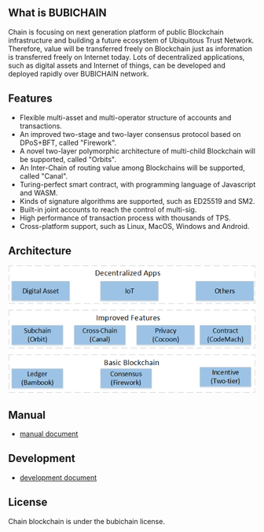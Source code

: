 



 
## __What is BUBICHAIN__
Chain is focusing on next generation platform of public Blockchain infrastructure and building a future ecosystem of Ubiquitous Trust Network. Therefore, value will be transferred freely on Blockchain just as information is transferred freely on Internet today. Lots of decentralized applications, such as digital assets and Internet of things, can be developed and deployed rapidly over BUBICHAIN network.

## __Features__
- Flexible multi-asset and multi-operator structure of accounts and transactions.
- An improved two-stage and two-layer consensus protocol based on DPoS+BFT, called "Firework".
- A novel two-layer polymorphic architecture of multi-child Blockchain will be supported, called "Orbits".
- An Inter-Chain of routing value among Blockchains will be supported, called "Canal".
- Turing-perfect smart contract, with programming language of Javascript and WASM.
- Kinds of signature algorithms are supported, such as ED25519 and SM2.
- Built-in joint accounts to reach the control of multi-sig.
- High performance of transaction process with thousands of TPS.
- Cross-platform support, such as Linux, MacOS, Windows and Android.

## __Architecture__
![](docs/image/arch.png)

## __Manual__

 - [manual document](docs/manual.md "") 

##  __Development__

 - [development document](docs/develop.md "") 

## __License__
Chain blockchain is under the bubichain license.
